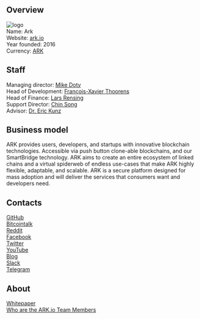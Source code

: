 ## Overview
![logo](../projects/logo/ark.png)  
Name: Ark  
Website: [ark.io](https://ark.io/)  
Year founded: 2016  
Currency: [ARK](https://coinmarketcap.com/currencies/ark/)
## Staff
Managing director: [Mike Doty](../people/mike_doty.md)  
Head of Development: [François-Xavier Thoorens](../people/xavier_thoorens.md)  
Head of Finance: [Lars Rensing](../people/lars_rensing.md)  
Support Director: [Chin Song](../people/chin_song.md)  
Advisor: [Dr. Eric Kunz](../people/eric_kunz.md)   
## Business model
ARK provides users, developers, and startups with innovative blockchain technologies. Accessible via push 
button clone-able blockchains, and our SmartBridge technology. ARK aims to create an entire ecosystem of 
linked chains and a virtual spiderweb of endless use-cases that make ARK highly flexible, adaptable, and 
scalable. ARK is a secure platform designed for mass adoption and will deliver the services that consumers 
want and developers need.
## Contacts
[GitHub](https://www.github.com/ArkEcosystem)  
[Bitcointalk](https://bitcointalk.org/index.php?topic=1649695.0)  
[Reddit](https://www.reddit.com/r/arkecosystem)  
[Facebook](https://www.facebook.com/arkecosystem)  
[Twitter](https://www.twitter.com/arkecosystem)  
[YouTube](https://www.youtube.com/channel/UCpc2k6zOOutGT9y56urDClg)  
[Blog](https://blog.ark.io/)  
[Slack](https://ark.io/join-ark-slack)  
[Telegram](https://telegram.me/ArkEcosystem)  
## About 
[Whitepaper](https://ark.io/whitepaper)  
[Who are the ARK.io Team Members](https://steemit.com/steemit/@deanero/who-are-the-ark-io-team-members-and-why-it-matters-blog-4)
